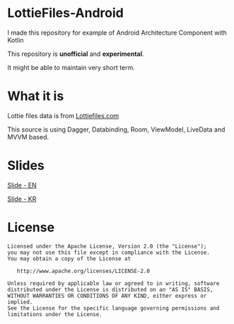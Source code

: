 # LottieFiles-Android

I made this repository for example of Android Architecture Component with Kotlin

This repository is **unofficial** and **experimental**.

It might be able to maintain very short term.  

# What it is

Lottie files data is from [Lottiefiles.com](http://www.lottiefiles.com/)

This source is using Dagger, Databinding, Room, ViewModel, LiveData and MVVM based.

# Slides

[Slide - EN](https://goo.gl/WdEotL)

[Slide - KR](https://www.slideshare.net/ssuser70b5b8/android-architecture-component-on-kotlin)


# License

```
Licensed under the Apache License, Version 2.0 (the "License");
you may not use this file except in compliance with the License.
You may obtain a copy of the License at

   http://www.apache.org/licenses/LICENSE-2.0

Unless required by applicable law or agreed to in writing, software
distributed under the License is distributed on an "AS IS" BASIS,
WITHOUT WARRANTIES OR CONDITIONS OF ANY KIND, either express or implied.
See the License for the specific language governing permissions and
limitations under the License.
```
